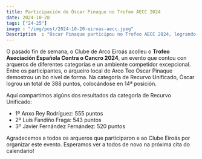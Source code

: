 ```yaml
---
title: Participación de Óscar Pinaque no Trofeo AECC 2024
date: 2024-10-28
tags: ["24-25"]
image : "/img/post/2024-10-20-eiroas-aecc.jpeg"
Description  : "Óscar Pinaque participou no Trofeo AECC 2024, logrando 388 puntos no Recurvo Unificado. Boa actuación! "
---
```

O pasado fin de semana, o Clube de Arco Eiroás acolleu o **Trofeo Asociación Española Contra o Cancro 2024**, un evento que contou con arqueros de diferentes categorías e un ambiente competidor excepcional. Entre os participantes, o arqueiro local de Arco Teo Óscar Pinaque demostrou un bo nivel de forma.   Na categoría de Recurvo Unificado, Óscar logrou un total de 388 puntos, colocándose en 14ª posición.

Aquí compartimos algúns dos resultados da categoría de Recurvo Unificado:

- 1º Anxo Rey Rodríguez: 555 puntos
- 2º Luis Fandiño Fraga: 543 puntos
- 3º Javier Fernández Fernández: 520 puntos

Agradecemos a todos os arqueros que participaron e ao Clube Eiroás por organizar este  evento. Esperamos ver a todos de novo na próxima cita do calendario!

